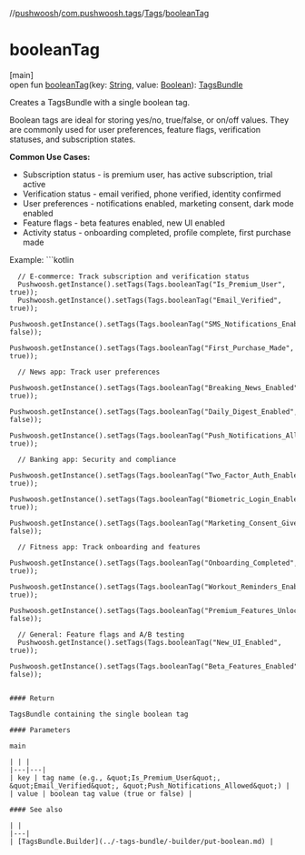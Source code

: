 //[pushwoosh](../../../index.md)/[com.pushwoosh.tags](../index.md)/[Tags](index.md)/[booleanTag](boolean-tag.md)

# booleanTag

[main]\
open fun [booleanTag](boolean-tag.md)(key: [String](https://developer.android.com/reference/kotlin/java/lang/String.html), value: [Boolean](https://kotlinlang.org/api/latest/jvm/stdlib/kotlin-stdlib/kotlin/-boolean/index.html)): [TagsBundle](../-tags-bundle/index.md)

Creates a TagsBundle with a single boolean tag. 

 Boolean tags are ideal for storing yes/no, true/false, or on/off values. They are commonly used for user preferences, feature flags, verification statuses, and subscription states. 

**Common Use Cases:**

- Subscription status - is premium user, has active subscription, trial active
- Verification status - email verified, phone verified, identity confirmed
- User preferences - notifications enabled, marketing consent, dark mode enabled
- Feature flags - beta features enabled, new UI enabled
- Activity status - onboarding completed, profile complete, first purchase made

 Example: ```kotlin

	  // E-commerce: Track subscription and verification status
	  Pushwoosh.getInstance().setTags(Tags.booleanTag("Is_Premium_User", true));
	  Pushwoosh.getInstance().setTags(Tags.booleanTag("Email_Verified", true));
	  Pushwoosh.getInstance().setTags(Tags.booleanTag("SMS_Notifications_Enabled", false));
	  Pushwoosh.getInstance().setTags(Tags.booleanTag("First_Purchase_Made", true));
	
	  // News app: Track user preferences
	  Pushwoosh.getInstance().setTags(Tags.booleanTag("Breaking_News_Enabled", true));
	  Pushwoosh.getInstance().setTags(Tags.booleanTag("Daily_Digest_Enabled", false));
	  Pushwoosh.getInstance().setTags(Tags.booleanTag("Push_Notifications_Allowed", true));
	
	  // Banking app: Security and compliance
	  Pushwoosh.getInstance().setTags(Tags.booleanTag("Two_Factor_Auth_Enabled", true));
	  Pushwoosh.getInstance().setTags(Tags.booleanTag("Biometric_Login_Enabled", true));
	  Pushwoosh.getInstance().setTags(Tags.booleanTag("Marketing_Consent_Given", false));
	
	  // Fitness app: Track onboarding and features
	  Pushwoosh.getInstance().setTags(Tags.booleanTag("Onboarding_Completed", true));
	  Pushwoosh.getInstance().setTags(Tags.booleanTag("Workout_Reminders_Enabled", true));
	  Pushwoosh.getInstance().setTags(Tags.booleanTag("Premium_Features_Unlocked", false));
	
	  // General: Feature flags and A/B testing
	  Pushwoosh.getInstance().setTags(Tags.booleanTag("New_UI_Enabled", true));
	  Pushwoosh.getInstance().setTags(Tags.booleanTag("Beta_Features_Enabled", false));
	
```

#### Return

TagsBundle containing the single boolean tag

#### Parameters

main

| | |
|---|---|
| key | tag name (e.g., &quot;Is_Premium_User&quot;, &quot;Email_Verified&quot;, &quot;Push_Notifications_Allowed&quot;) |
| value | boolean tag value (true or false) |

#### See also

| |
|---|
| [TagsBundle.Builder](../-tags-bundle/-builder/put-boolean.md) |

